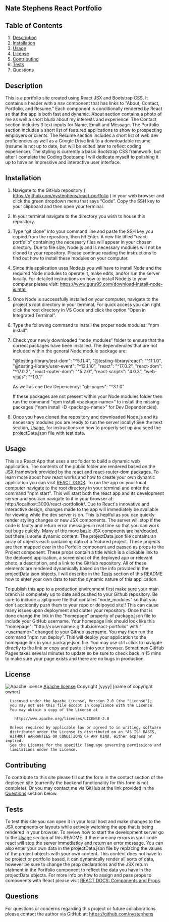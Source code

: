 ## Nate Stephens React Portfolio

## Table of Contents
1. [Description](#description)
2. [Installation](#installation)
3. [Usage](#usage)
4. [License](#license)
5. [Contributing](#contributing)
6. [Tests](#tests)
7. [Questions](#questions)

## Description
This is a portfolio site created using React JSX and Bootstrap CSS. It contains a header with a nav component that has links to "About,  Contact, Portfolio, and Resume."  Each component is conditionally rendered by React so that the app is both fast and dynamic. About section contains a photo of me as well a short blurb about my interests and experience.  The Contact section includes 3 text inputs for Name, Email and Message. The Portfolio section includes a short list of featured applications to show to prospecting employers or clients.  The Resume section includes a short list of web dev proficiencies as well as a Google Drive link to a downloadable resume (resume is not up to date, but will be edited later to reflect coding experience).  The styling is currently a basic Bootstrap CSS framework, but after I complete the Coding Bootcamp I will dedicate myself to polishing it up to have an impressive and interactive user interface.

## Installation
1.  Navigate to the GitHub repository ( https://github.com/nystephens/react-portfolio ) in your web browser and click the green dropdown menu that says “Code”.  Copy the SSH key to your clipboard and then open your terminal.  

2.  In your terminal navigate to the directory you wish to house this repository.   

3.  Type “git clone” into your command line and paste the SSH key you copied from the repository, then hit Enter.  A new file titled “react-portfolio” containing the necessary files will appear in your chosen directory.  Due to file size, Node.js and is necessary  modules will not be cloned to your repository.  Please continue reading the instructions to find out how to install these modules on your computer.   

4.  Since this application uses Node.js you will have to install Node and the required Node modules to operate it, make edits, and/or run the server locally.  For detailed instructions on how  to install Node.js to your computer please visit: https://www.guru99.com/download-install-node-js.html  

5.  Once Node is successfully installed on your computer, navigate to the project's root directory in your terminal.  For quick access you can right click the root directory in VS Code and click the option “Open in Integrated Terminal”. 

6.  Type the following command to install the proper node modules: “npm install”.  

7.  Check your newly downloaded “node_modules” folder to ensure that the correct packages have been installed.  The dependencies that are not included within the general Node module package are:

    "@testing-library/jest-dom": "^5.11.4",
    "@testing-library/react": "^11.1.0",
    "@testing-library/user-event": "^12.1.10",
    "react": "^17.0.2",
    "react-dom": "^17.0.2",
    "react-router-dom": "^5.2.0",
    "react-scripts": "4.0.3",
    "web-vitals": "^1.0.1"

    As well as one Dev Depencency: "gh-pages": "^3.1.0"

    If these packages are not present within your Node modules folder then run the command “npm install \<package-name\>” to install the missing packages (“npm install -D \<package-name\>”  for Dev Dependencies). 

8.  Once you have cloned the repository and downloaded Node.js and its necessary modules you are ready to run the server locally! See the next section, [Usage](#usage), for instructions on how to properly set up and seed the projectData.json file with test data.

## Usage
This is a React App that uses a src folder to build a dynamic web application.  The contents of the public folder are rendered based on the JSX framework provided by the react and react-router-dom packages.  To learn more about how react works and how to create your own dynamic application you can visit [REACT DOCS](https://reactjs.org/docs/getting-started.html).  To run the app on your local computer navigate to the root directory in your terminal and enter the command "npm start".  This will start both the react app and its development server and you can navigate to it in your browser at: http://localhost:3000/react-portfolio#/.  Due to React's innovative and interactive design, changes made to the app will immediately be available for viewing while the dev server is on.  This is heplful as you can quickly render styling changes or new JSX components. The server will stop if the code is faulty and return error messages in real time so that you can work out bugs quickly.  Many of the more basic JSX compnents are hardcoded, but there is some dynamic content.  The projectData.json file contains an array of objects each containing data of a featured project.  These projects are then mapped over in the Porfolio component and passed as props to the Project component.  These props contain a title which is a clickable link to the deployed application, a screenshot of the deployed app or relevant photo, a description, and  a link to the GitHub repository.  All of these elements are rendered dynamically based on the info provided in the projectData.json objects.  I will describe in the [Tests](#tests) section of this README how to enter your own data to test the dynamic nature of this application. 

To publish this app to a production environment first make sure your main branch is completely up to date and pushed to your Github repository.  Be sure to include a .gitignore file that contains "node_modules" so that you don't accidently push them to your repo or delpoyed site!!  This can cause many issues upon deployment and clutter your repository.  Once that is done change the link in the "homepage" property of package.json file to include your GitHub username.  Your homepage link should look like this "homepage": "http://\<username\>.github.io/react-portfolio" with "\<username\>" changed to your Github username. You may then run the command "npm run deploy".  This will deploy your application to the homepage link in your package.json file.  You may use ctrl+click to navigate directly to the link or copy and paste it into your browser.  Sometimes GitHub Pages takes several minutes to update so be sure to check back in 15 mins to make sure your page exists and there are no bugs in production.

## License
![Apache license](https://img.shields.io/badge/license-Apache2.0-brightgreen)
[Apache license](http://www.apache.org/licenses/)
   Copyright [yyyy] [name of copyright owner]

      Licensed under the Apache License, Version 2.0 (the "License");
      you may not use this file except in compliance with the License.
      You may obtain a copy of the License at
   
        http://www.apache.org/licenses/LICENSE-2.0
   
      Unless required by applicable law or agreed to in writing, software
      distributed under the License is distributed on an "AS IS" BASIS,
      WITHOUT WARRANTIES OR CONDITIONS OF ANY KIND, either express or implied.
      See the License for the specific language governing permissions and
      limitations under the License.

## Contributing
To contribute to this site please fill out the form in the contact section of the deployed site (currently the backend functionality for this form is not complete).  Or you may contact me via GitHub at the link provided in the [Questions](#questions) section below. 

## Tests
To test this site you can open it in your local host and make changes to the JSX compnents or layouts while actively watching the app that is being rendered in your browser.  To review how to start the development server go to the [Usage](#usage) section of this README.  If there are any errors in your code react will stop the server immediatley and return an error message.  You can also enter your own data in the projectData.json file by replacing the values of the project objects with your own content.  This content does not have to be project or portfolio based, it can dynamically render all sorts of data, however be sure to change the prop declarations and the JSX return statment in the Portfolio component to reflect the data you have in the projectData objects.  For more info on how to assign and pass props to components with React please visit [REACT DOCS: Components and Props](https://reactjs.org/docs/components-and-props.html).

## Questions
For questions or concerns regarding this project or future collaborations please contact the author via GitHub at:
https://github.com/nystephens
